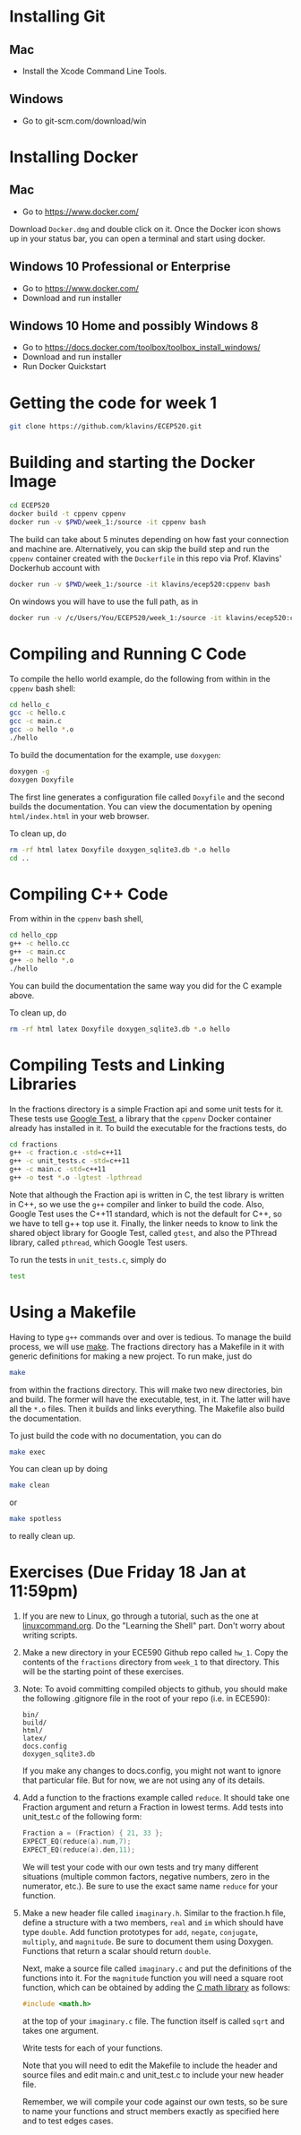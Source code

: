 Installing Git
===

Mac
---
- Install the Xcode Command Line Tools.

Windows
---
- Go to git-scm.com/download/win

Installing Docker
===

Mac
---
- Go to https://www.docker.com/

Download `Docker.dmg` and double click on it. Once the Docker icon shows up in your status bar, you can open a terminal and start using docker.

Windows 10 Professional or Enterprise
---
- Go to https://www.docker.com/
- Download and run installer

Windows 10 Home and possibly Windows 8
---
- Go to https://docs.docker.com/toolbox/toolbox_install_windows/
- Download and run installer
- Run Docker Quickstart

Getting the code for week 1
===
```bash
git clone https://github.com/klavins/ECEP520.git
```

Building and starting the Docker Image
===
```bash
cd ECEP520
docker build -t cppenv cppenv
docker run -v $PWD/week_1:/source -it cppenv bash
```
The build can take about 5 minutes depending on how fast your connection and machine are. Alternatively, you can skip the build step and run the `cppenv` container created with the `Dockerfile` in this repo via Prof. Klavins' Dockerhub account with
```bash
docker run -v $PWD/week_1:/source -it klavins/ecep520:cppenv bash
```
On windows you will have to use the full path, as in
```bash
docker run -v /c/Users/You/ECEP520/week_1:/source -it klavins/ecep520:cppenv bash
```

Compiling and Running C Code
===

To compile the hello world example, do the following from within in the `cppenv` bash shell:
```bash
cd hello_c
gcc -c hello.c
gcc -c main.c
gcc -o hello *.o
./hello
```

To build the documentation for the example, use `doxygen`:

```bash
doxygen -g
doxygen Doxyfile
```

The first line generates a configuration file called `Doxyfile` and the second builds the documentation. 
You can view the documentation by opening `html/index.html` in your web browser. 

To clean up, do
```bash
rm -rf html latex Doxyfile doxygen_sqlite3.db *.o hello
cd ..
```

Compiling C++ Code
===

From within in the `cppenv` bash shell,
```bash
cd hello_cpp
g++ -c hello.cc
g++ -c main.cc
g++ -o hello *.o
./hello
```
You can build the documentation the same way you did for the C example above.

To clean up, do
```bash
rm -rf html latex Doxyfile doxygen_sqlite3.db *.o hello
```

Compiling Tests and Linking Libraries
===

In the fractions directory is a simple Fraction api and some unit tests for it. These tests use [Google Test](https://github.com/google/googletest), a library that the `cppenv` Docker container already has installed in it. To build the executable for the fractions tests, do
```bash
cd fractions
g++ -c fraction.c -std=c++11
g++ -c unit_tests.c -std=c++11
g++ -c main.c -std=c++11
g++ -o test *.o -lgtest -lpthread
```
Note that although the Fraction api is written in C, the test library is written in C++, so we use the `g++` compiler and linker to build the code. Also, Google Test uses the C++11 standard, which is not the default for C++, so we have to tell g++ top use it. Finally, the linker needs to know to link the shared object library for Google Test, called `gtest`, and also the PThread library, called `pthread`, which Google Test users.

To run the tests in `unit_tests.c`, simply do
```bash
test
```

Using a Makefile
===
Having to type `g++` commands over and over is tedious. To manage the build process, we will use [make](https://www.gnu.org/software/make/). The fractions directory has a Makefile in it with generic definitions for making a new project. To run make, just do
```bash
make
```
from within the fractions directory. This will make two new directories, bin and build. The former will have the executable, test, in it. The latter will have all the `*.o` files. Then it builds and links everything. The Makefile also build the documentation. 

To just build the code with no documentation, you can do
```bash
make exec
```

You can clean up by doing
```bash
make clean
```
or
```bash
make spotless
```
to really clean up.

Exercises (Due Friday 18 Jan at 11:59pm)
===

1. If you are new to Linux, go through a tutorial, such as the one at [linuxcommand.org](http://linuxcommand.org/). Do the "Learning the Shell" part. Don't worry about writing scripts.

1. Make a new directory in your ECE590 Github repo called `hw_1`. Copy the contents of the `fractions` directory from `week_1` to that directory. This will be the starting point of these exercises. 

1. Note: To avoid committing compiled objects to github, you should make the following .gitignore file in the root of your repo (i.e. in ECE590):
    ```
    bin/
    build/
    html/
    latex/
    docs.config
    doxygen_sqlite3.db
    ```
    If you make any changes to docs.config, you might not want to ignore that particular file. But for now, we are not using any of its details.

1. Add a function to the fractions example called `reduce`. It should take one Fraction argument and return a Fraction in lowest terms. Add tests into unit_test.c of the following form:
    ```c
    Fraction a = (Fraction) { 21, 33 };
    EXPECT_EQ(reduce(a).num,7);
    EXPECT_EQ(reduce(a).den,11);
    ```
   We will test your code with our own tests and try many different situations (multiple common factors, negative numbers, zero in the numerator, etc.). Be sure to use the exact same name `reduce` for your function.

1. Make a new header file called `imaginary.h`. Similar to the fraction.h file, define a structure with a two members, `real` and `im` which should have type `double`. Add function prototypes for `add`, `negate`, `conjugate`, `multiply`, and `magnitude`. Be sure to document them using Doxygen. Functions that return a scalar should return `double`.

    Next, make a source file called `imaginary.c` and put the definitions of the functions into it. For the `magnitude` function you will need a square root function, which can be obtained by adding the [C math library](http://www.cplusplus.com/reference/cmath/) as follows:

    ```c
    #include <math.h>
    ```

    at the top of your `imaginary.c` file. The function itself is called `sqrt` and takes one argument.
    
    Write tests for each of your functions. 

    Note that you will need to edit the Makefile to include the header and source files and edit main.c and unit_test.c to include your new header file.

    Remember, we will compile your code against our own tests, so be sure to name your functions and struct members exactly as specified here and to test edges cases.
